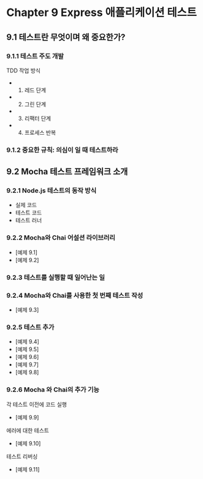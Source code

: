 # Chapter 9 Express 애플리케이션 테스트

## 9.1 테스트란 무엇이며 왜 중요한가?

### 9.1.1 테스트 주도 개발
TDD 작업 방식
- 1. 레드 단계
- 2. 그린 단계
- 3. 리팩터 단계
- 4. 프로세스 반복

### 9.1.2 중요한 규칙: 의심이 일 때 테스트하라

## 9.2 Mocha 테스트 프레임워크 소개

### 9.2.1 Node.js 테스트의 동작 방식
- 실제 코드
- 테스트 코드
- 테스트 러너

### 9.2.2 Mocha와 Chai 어설션 라이브러리
- [예제 9.1]
- [예제 9.2]

### 9.2.3 테스트를 실행할 때 일어난는 일

### 9.2.4 Mocha와 Chai를 사용한 첫 번째 테스트 작성
- [예제 9.3]


### 9.2.5 테스트 추가
- [예제 9.4]
- [예제 9.5]
- [예제 9.6]
- [예제 9.7]
- [예제 9.8]

### 9.2.6 Mocha 와 Chai의 추가 기능
각 테스트 이전에 코드 실행
- [예제 9.9]

에러에 대한 테스트
- [예제 9.10]

테스트 리버싱
- [예제 9.11]

